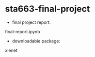 # sta663-final-project

* final project report:

final-report.ipynb

* downloadable package:

xlenet
